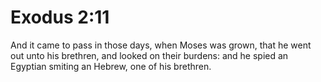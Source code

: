 # Exodus 2:11

And it came to pass in those days, when Moses was grown, that he went out unto his brethren, and looked on their burdens: and he spied an Egyptian smiting an Hebrew, one of his brethren.